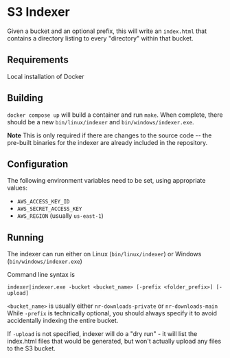 # S3 Indexer

Given a bucket and an optional prefix, this will write an `index.html` that contains a directory listing to every "directory" within that bucket.

## Requirements

Local installation of Docker

## Building

`docker compose up` will build a container and run `make`. When complete, there should be a new `bin/linux/indexer` and `bin/windows/indexer.exe`.

**Note** This is only required if there are changes to the source code -- the pre-built binaries for the indexer are already included in the repository.

## Configuration

The following environment variables need to be set, using appropriate values:

* `AWS_ACCESS_KEY_ID`
* `AWS_SECRET_ACCESS_KEY`
* `AWS_REGION` (usually `us-east-1`)

## Running

The indexer can run either on Linux (`bin/linux/indexer`) or Windows (`bin/windows/indexer.exe`)

Command line syntax is

`indexer|indexer.exe -bucket <bucket_name> [-prefix <folder_prefix>] [-upload]`

`<bucket_name>` is usually either `nr-downloads-private` or `nr-downloads-main`
While `-prefix` is technically optional, you should always specify it to avoid accidentally indexing the entire bucket.

If `-upload` is not specified, indexer will do a "dry run" - it will list the index.html files that would be generated, but won't actually upload any files to the S3 bucket.
